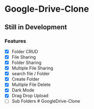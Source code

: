 # Google-Drive-Clone
## Still in Development
### Features
 - [x] Folder CRUD
 - [x] File Sharing
 - [x] Folder Sharing
 - [x] Multiple File Sharing
 - [x] search file / Folder
 - [x] Create Folder
 - [x] Multiple File Delete
 - [x] Dark Mode
 - [x] Drag Drop Upload
 - [ ] Sub Folders
#   G o o g l e D r i v e - C l o n e  
 